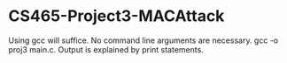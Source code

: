 # CS465-Project3-MACAttack

Using gcc will suffice. No command line arguments are necessary. gcc -o proj3 main.c. Output is explained by print statements.
